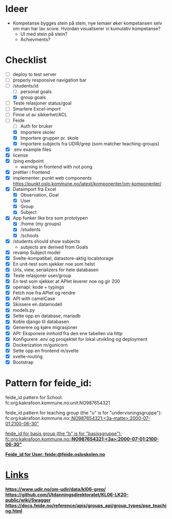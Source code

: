 # Ideer

- Kompetanse bygges stein på stein, nye temaer øker kompetansen selv om man har lav score. Hvordan visualiserer vi kumulativ kompetanse?
  - UI med stein på stein?
  - Achievments?

# Checklist

- [ ] deploy to test server
- [ ] properly responsive navigation bar
- [ ] /students/id
  - [ ] personal goals
  - [x] group goals
- [ ] Teste relasjoner status/goal
- [ ] Smartere Excel-import
- [ ] Finne ut av sikkerhet/ACL
- [ ] Feide
  - [ ] Auth for bruker
  - [x] Importere skoler
  - [x] Importere grupper pr. skole
  - [x] Importere subjects fra UDIR/grep (som matcher teaching-groups)
- [x] .env example files
- [x] license
- [x] /ping endpoint
  - warning in frontend with not pong
- [x] prettier i frontend
- [x] implementer: punkt web components https://punkt.oslo.kommune.no/latest/komponenter/om-komponenter/
- [x] Dataimport fra Excel
  - [x] Observation, Goal
  - [x] User
  - [x] Group
  - [x] Subject
- [x] App funker like bra som prototypen
  - [x] /home (my groups)
  - [x] /students
  - [x] /schools
- [x] /students should show subjects
  - subjects are derived from Goals
- [x] revamp Subject model
- [x] Svelte-kompatibel, datastore-aktig localstorage
- [x] En unit-test som sjekker noe som helst
- [x] Urls, view, serializers for hele databasen
- [x] Teste relasjoner user/group
- [x] En test som sjekker at APIet leverer noe og gir 200
- [x] openapi: kode + typings
- [x] Fetch noe fra APIet og rendre
- [x] API with camelCase
- [x] Skissere en datamodell
- [x] models.py
- [x] Sette opp en database, mariadb
- [x] Koble django til databasen
- [x] Generere og kjøre migrasjoner
- [x] API: Eksponere innhold fra den ene tabellen via http
- [x] Konfigurere .env og prosjektet for lokal utvikling og deployment
- [x] Dockerization m/gunicorn
- [x] Sette opp en frontend m/svelte
- [x] svelte-routing
- [x] Bootstrap

# Pattern for feide_id:

feide_id pattern for School:
fc:org:kakrafoon.kommune.no:unit:NO987654321

feide_id pattern for teaching group (the "u" is for "undervisningsgruppe"):
fc:org:kakrafoon.kommune.no:<u>:NO987654321:<3a-matte>:2000-07-01:2100-06-30"

feide_id for basis group (the "b" is for "basissgruppe"):
fc:org:kakrafoon.kommune.no:<b>:NO987654321:<3a>:2000-07-01:2100-06-30"

Feide_id for User:
feide:<username>@feide.osloskolen.no

# Links

https://www.udir.no/om-udir/data/kl06-grep/
https://github.com/Utdanningsdirektoratet/KL06-LK20-public/wiki/Swagger
https://docs.feide.no/reference/apis/groups_api/group_types/pse_teaching.html
